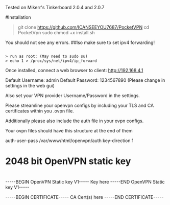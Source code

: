 Tested on Mikerr's Tinkerboard 2.0.4 and 2.0.7

#Installation

> git clone https://github.com/ICANSEEYOU7687/PocketVPN
> cd PocketVpn
> sudo chmod +x install.sh

You should not see any errors.
##lso make sure to set ipv4 forwarding!
```

> run as root: (May need to sudo su)
> echo 1 > /proc/sys/net/ipv4/ip_forward
```

Once installed, connect a web browser to client:
http://192.168.4.1

Default Username: admin
Default Password: 1234567890
(Please change in settings in the web gui)

Also set your VPN provider Username/Password in the settings.

Please streamline your openvpn configs by including your TLS and CA certificates within you .ovpn file.

Additionally please also include the auth file in your ovpn configs.

Your ovpn files should have this structure at the end of them

auth-user-pass /var/www/html/openvpn/auth
key-direction 1
<tls-auth>
#
# 2048 bit OpenVPN static key
#
-----BEGIN OpenVPN Static key V1-----
Key here
-----END OpenVPN Static key V1-----
</tls-auth>

<ca>
-----BEGIN CERTIFICATE-----
CA Cert(s) here
-----END CERTIFICATE-----
</ca>
